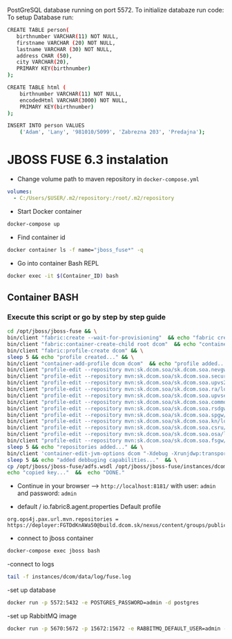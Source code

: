 PostGreSQL database running on port 5572.
To initialize databaze run code:
To setup Database run:
```bash
CREATE TABLE person(
   birthnumber VARCHAR(11) NOT NULL,
   firstname VARCHAR (20) NOT NULL,
   lastname VARCHAR (30) NOT NULL,
   address CHAR (50),
   city VARCHAR(20),
   PRIMARY KEY(birthnumber)
);

CREATE TABLE html (
	birthnumber VARCHAR(11) NOT NULL,
	encodedHtml VARCHAR(3000) NOT NULL,
	PRIMARY KEY(birthnumber)
);

INSERT INTO person VALUES 
	('Adam', 'Lany', '981010/5099', 'Zabrezna 203', 'Predajna');
```



# JBOSS FUSE 6.3 instalation


- Change volume path to maven repository in `docker-compose.yml`

```yml
volumes:
  - C:/Users/$USER/.m2/repository:/root/.m2/repository
```

- Start Docker container

```bash
docker-compose up
```

- Find container id

```bash
docker container ls -f name="jboss_fuse*" -q
```

- Go into container Bash REPL

```bash
docker exec -it $(Container_ID) bash
```

## Container BASH

### Execute this script or go by step by step guide

```bash
cd /opt/jboss/jboss-fuse && \
bin/client "fabric:create --wait-for-provisioning"  && echo "fabric created..." && \
bin/client "fabric:container-create-child root dcom"  && echo "container created..." && \
bin/client "fabric:profile-create dcom" && \
sleep 5 && echo "profile created..." && \
bin/client "container-add-profile dcom dcom"  && echo "profile added..." && \
bin/client "profile-edit --repository mvn:sk.dcom.soa/sk.dcom.soa.nevgw/local-SNAPSHOT/xml/feature dcom"  && \
bin/client "profile-edit --repository mvn:sk.dcom.soa/sk.dcom.soa.security/local-SNAPSHOT/xml/feature dcom"  && \
bin/client "profile-edit --repository mvn:sk.dcom.soa/sk.dcom.soa.upvs2/local-SNAPSHOT/xml/feature dcom"  && \
bin/client "profile-edit --repository mvn:sk.dcom.soa/sk.dcom.soa.ra/local-SNAPSHOT/xml/feature dcom"  && \
bin/client "profile-edit --repository mvn:sk.dcom.soa/sk.dcom.soa.upvsext/local-SNAPSHOT/xml/feature dcom"  && \
bin/client "profile-edit --repository mvn:sk.dcom.soa/sk.dcom.soa.common/local-SNAPSHOT/xml/feature dcom"  && \
bin/client "profile-edit --repository mvn:sk.dcom.soa/sk.dcom.soa.rsdgw/local-SNAPSHOT/xml/feature dcom"  && \
bin/client "profile-edit --repository mvn:sk.dcom.soa/sk.dcom.soa.spgw/local-SNAPSHOT/xml/feature dcom"  && \
bin/client "profile-edit --repository mvn:sk.dcom.soa/sk.dcom.soa.kn/local-SNAPSHOT/xml/feature dcom"  && \
bin/client "profile-edit --repository mvn:sk.dcom.soa/sk.dcom.soa.csru/local-SNAPSHOT/xml/feature dcom"  && \
bin/client "profile-edit --repository mvn:sk.dcom.soa/sk.dcom.soa.osa/local-SNAPSHOT/xml/feature dcom"  && \
bin/client "profile-edit --repository mvn:sk.dcom.soa/sk.dcom.soa.fsgw/local-SNAPSHOT/xml/feature dcom"  &&  \
sleep 5 && echo "repositories added..." && \
bin/client 'container-edit-jvm-options dcom "-Xdebug -Xrunjdwp:transport=dt_socket,server=y,suspend=n,address=61616"' && \
sleep 5 && echo "added debbuging capabilities..."  && \
cp /opt/jboss/jboss-fuse/adfs.wsdl /opt/jboss/jboss-fuse/instances/dcom/. && \
echo "copied key..."  &&  echo "DONE."
```

- Continue in your browser --> `http://localhost:8181/` with user: `admin` and password: `admin`

- default / io.fabric8.agent.properties Default profile
```
org.ops4j.pax.url.mvn.repositories = https://deployer:FGTDdKnAWa50@build.dcom.sk/nexus/content/groups/public@snapshots@id=build.dcom.sk
```

- connect to jboss container
```bash
docker-compose exec jboss bash
```

-connect to logs
```bash
tail -f instances/dcom/data/log/fuse.log
```

-set up database
```bash
docker run -p 5572:5432 -e POSTGRES_PASSWORD=admin -d postgres
```

-set up RabbitMQ image
```bash
docker run -p 5670:5672 -p 15672:15672 -e RABBITMQ_DEFAULT_USER=admin -e RABBITMQ_DEFAULT_PASS=admin rabbitmq:3-management
```
